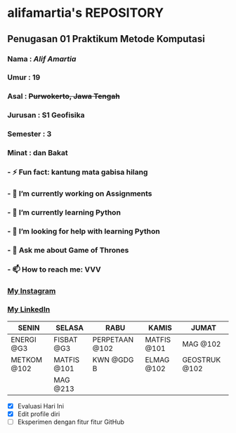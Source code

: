 # **alifamartia's REPOSITORY**
## Penugasan 01 Praktikum Metode Komputasi
### Nama : *Alif Amartia*
### Umur : 19
### Asal : ~~Purwokerto, Jawa Tengah~~
### Jurusan : S1 Geofisika
### Semester : 3
### Minat : dan Bakat
### - ⚡ Fun fact: kantung mata gabisa hilang
### - 🔭 I’m currently working on Assignments
### - 🌱 I’m currently learning Python
### - 🤔 I’m looking for help with learning Python
### - 💬 Ask me about Game of Thrones
### - 📫 How to reach me: VVV
### [My Instagram](https://www.instagram.com/alifamartia) 
### [My LinkedIn](https://www.linkedin.com/in/alif-amartia) 
| SENIN | SELASA | RABU | KAMIS | JUMAT |
| ----------- | ----------- | ----------- | ----------- | ----------- |
| ENERGI @G3 | FISBAT @G3 | PERPETAAN @102 | MATFIS @101 | MAG @102 |
| METKOM @102 | MATFIS @101 | KWN @GDG B | ELMAG @102 | GEOSTRUK @102 |
|   | MAG @213 |   |   |   |

- [x] Evaluasi Hari Ini
- [x] Edit profile diri
- [ ] Eksperimen dengan fitur fitur GitHub

<!--
**alifamartia/alifamartia** is a ✨ _special_ ✨ repository because its `README.md` (this file) appears on your GitHub profile.

Here are some ideas to get you started:

- 🔭 I’m currently working on ...
- 👯 I’m looking to collaborate on ...
- 😄 Pronouns: ...
- ⚡ Fun fact: ...
-->
